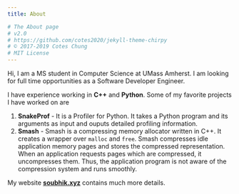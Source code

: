 ```yaml
---
title: About

# The About page
# v2.0
# https://github.com/cotes2020/jekyll-theme-chirpy
# © 2017-2019 Cotes Chung
# MIT License
---
```


Hi, I am a MS student in Computer Science at UMass Amherst. I am looking for full time opportunities as a Software Developer Engineer. 

I have experience working in **C++** and **Python**. Some of my favorite projects I have worked on are
1. **SnakeProf** - It is a Profiler for Python. It takes a Python program and its arguments as input and ouputs detailed profiling information.
2. **Smash** - Smash is a compressing memory allocator written in C++. It creates a wrapper over `malloc` and `free`. Smash compresses idle application memory pages and stores the compressed representation. When an application requests pages which are compressed, it uncompresses them. Thus, the application program is not aware of the compression system and runs smoothly.

My website [**soubhik.xyz**](https://soubhik.xyz) contains much more details.